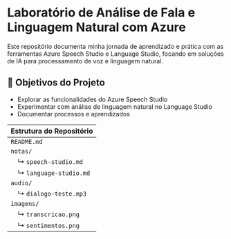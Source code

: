 # Laboratório de Análise de Fala e Linguagem Natural com Azure

Este repositório documenta minha jornada de aprendizado e prática com as ferramentas Azure Speech Studio e Language Studio, focando em soluções de IA para processamento de voz e linguagem natural.

## 📌 Objetivos do Projeto
- Explorar as funcionalidades do Azure Speech Studio
- Experimentar com análise de linguagem natural no Language Studio
- Documentar processos e aprendizados

| Estrutura do Repositório  |
|---------------------------|
| `README.md`               |
| `notas/`                  |
|  ↳ `speech-studio.md`     |
|  ↳ `language-studio.md`   |
| `audio/`                 |
|  ↳ `dialogo-teste.mp3`    |
| `imagens/`                |
|  ↳ `transcricao.png`      |
|  ↳ `sentimentos.png`      |
